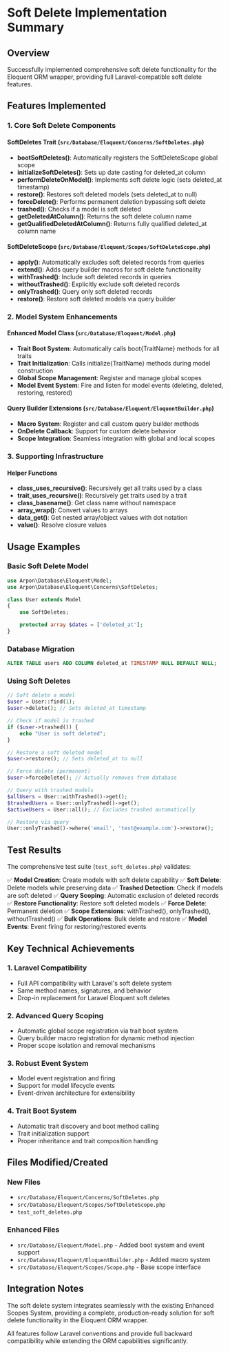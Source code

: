 # Soft Delete Implementation Summary

## Overview
Successfully implemented comprehensive soft delete functionality for the Eloquent ORM wrapper, providing full Laravel-compatible soft delete features.

## Features Implemented

### 1. Core Soft Delete Components

#### SoftDeletes Trait (`src/Database/Eloquent/Concerns/SoftDeletes.php`)
- **bootSoftDeletes()**: Automatically registers the SoftDeleteScope global scope
- **initializeSoftDeletes()**: Sets up date casting for deleted_at column
- **performDeleteOnModel()**: Implements soft delete logic (sets deleted_at timestamp)
- **restore()**: Restores soft deleted models (sets deleted_at to null)
- **forceDelete()**: Performs permanent deletion bypassing soft delete
- **trashed()**: Checks if a model is soft deleted
- **getDeletedAtColumn()**: Returns the soft delete column name
- **getQualifiedDeletedAtColumn()**: Returns fully qualified deleted_at column name

#### SoftDeleteScope (`src/Database/Eloquent/Scopes/SoftDeleteScope.php`)
- **apply()**: Automatically excludes soft deleted records from queries
- **extend()**: Adds query builder macros for soft delete functionality
- **withTrashed()**: Include soft deleted records in queries
- **withoutTrashed()**: Explicitly exclude soft deleted records
- **onlyTrashed()**: Query only soft deleted records
- **restore()**: Restore soft deleted models via query builder

### 2. Model System Enhancements

#### Enhanced Model Class (`src/Database/Eloquent/Model.php`)
- **Trait Boot System**: Automatically calls boot{TraitName} methods for all traits
- **Trait Initialization**: Calls initialize{TraitName} methods during model construction
- **Global Scope Management**: Register and manage global scopes
- **Model Event System**: Fire and listen for model events (deleting, deleted, restoring, restored)

#### Query Builder Extensions (`src/Database/Eloquent/EloquentBuilder.php`)
- **Macro System**: Register and call custom query builder methods
- **OnDelete Callback**: Support for custom delete behavior
- **Scope Integration**: Seamless integration with global and local scopes

### 3. Supporting Infrastructure

#### Helper Functions
- **class_uses_recursive()**: Recursively get all traits used by a class
- **trait_uses_recursive()**: Recursively get traits used by a trait
- **class_basename()**: Get class name without namespace
- **array_wrap()**: Convert values to arrays
- **data_get()**: Get nested array/object values with dot notation
- **value()**: Resolve closure values

## Usage Examples

### Basic Soft Delete Model
```php
use Arpon\Database\Eloquent\Model;
use Arpon\Database\Eloquent\Concerns\SoftDeletes;

class User extends Model 
{
    use SoftDeletes;

    protected array $dates = ['deleted_at'];
}
```

### Database Migration
```sql
ALTER TABLE users ADD COLUMN deleted_at TIMESTAMP NULL DEFAULT NULL;
```

### Using Soft Deletes
```php
// Soft delete a model
$user = User::find(1);
$user->delete(); // Sets deleted_at timestamp

// Check if model is trashed
if ($user->trashed()) {
    echo "User is soft deleted";
}

// Restore a soft deleted model
$user->restore(); // Sets deleted_at to null

// Force delete (permanent)
$user->forceDelete(); // Actually removes from database

// Query with trashed models
$allUsers = User::withTrashed()->get();
$trashedUsers = User::onlyTrashed()->get();
$activeUsers = User::all(); // Excludes trashed automatically

// Restore via query
User::onlyTrashed()->where('email', 'test@example.com')->restore();
```

## Test Results

The comprehensive test suite (`test_soft_deletes.php`) validates:

✅ **Model Creation**: Create models with soft delete capability
✅ **Soft Delete**: Delete models while preserving data
✅ **Trashed Detection**: Check if models are soft deleted
✅ **Query Scoping**: Automatic exclusion of deleted records
✅ **Restore Functionality**: Restore soft deleted models
✅ **Force Delete**: Permanent deletion
✅ **Scope Extensions**: withTrashed(), onlyTrashed(), withoutTrashed()
✅ **Bulk Operations**: Bulk delete and restore
✅ **Model Events**: Event firing for restoring/restored events

## Key Technical Achievements

### 1. Laravel Compatibility
- Full API compatibility with Laravel's soft delete system
- Same method names, signatures, and behavior
- Drop-in replacement for Laravel Eloquent soft deletes

### 2. Advanced Query Scoping
- Automatic global scope registration via trait boot system
- Query builder macro registration for dynamic method injection
- Proper scope isolation and removal mechanisms

### 3. Robust Event System
- Model event registration and firing
- Support for model lifecycle events
- Event-driven architecture for extensibility

### 4. Trait Boot System
- Automatic trait discovery and boot method calling
- Trait initialization support
- Proper inheritance and trait composition handling

## Files Modified/Created

### New Files
- `src/Database/Eloquent/Concerns/SoftDeletes.php`
- `src/Database/Eloquent/Scopes/SoftDeleteScope.php`
- `test_soft_deletes.php`

### Enhanced Files
- `src/Database/Eloquent/Model.php` - Added boot system and event support
- `src/Database/Eloquent/EloquentBuilder.php` - Added macro system
- `src/Database/Eloquent/Scopes/Scope.php` - Base scope interface

## Integration Notes

The soft delete system integrates seamlessly with the existing Enhanced Scopes System, providing a complete, production-ready solution for soft delete functionality in the Eloquent ORM wrapper.

All features follow Laravel conventions and provide full backward compatibility while extending the ORM capabilities significantly.